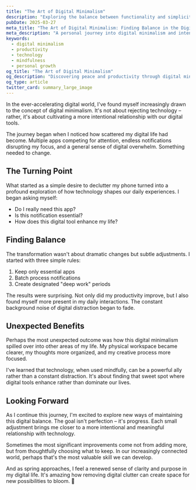 ```yaml
---
title: "The Art of Digital Minimalism"
description: "Exploring the balance between functionality and simplicity in digital life"
pubDate: 2025-03-27
meta_title: "The Art of Digital Minimalism: Finding Balance in the Digital Age"
meta_description: "A personal journey into digital minimalism and intentional technology use"
keywords:
  - digital minimalism
  - productivity
  - technology
  - mindfulness
  - personal growth
og_title: "The Art of Digital Minimalism"
og_description: "Discovering peace and productivity through digital minimalism"
og_type: article
twitter_card: summary_large_image
---
```


In the ever-accelerating digital world, I've found myself increasingly drawn to the concept of digital minimalism. It's not about rejecting technology – rather, it's about cultivating a more intentional relationship with our digital tools.

The journey began when I noticed how scattered my digital life had become. Multiple apps competing for attention, endless notifications disrupting my focus, and a general sense of digital overwhelm. Something needed to change.

## The Turning Point

What started as a simple desire to declutter my phone turned into a profound exploration of how technology shapes our daily experiences. I began asking myself:

- Do I really need this app?
- Is this notification essential?
- How does this digital tool enhance my life?

## Finding Balance

The transformation wasn't about dramatic changes but subtle adjustments. I started with three simple rules:

1. Keep only essential apps
2. Batch process notifications
3. Create designated "deep work" periods

The results were surprising. Not only did my productivity improve, but I also found myself more present in my daily interactions. The constant background noise of digital distraction began to fade.

## Unexpected Benefits

Perhaps the most unexpected outcome was how this digital minimalism spilled over into other areas of my life. My physical workspace became clearer, my thoughts more organized, and my creative process more focused.

I've learned that technology, when used mindfully, can be a powerful ally rather than a constant distraction. It's about finding that sweet spot where digital tools enhance rather than dominate our lives.

## Looking Forward

As I continue this journey, I'm excited to explore new ways of maintaining this digital balance. The goal isn't perfection – it's progress. Each small adjustment brings me closer to a more intentional and meaningful relationship with technology.

Sometimes the most significant improvements come not from adding more, but from thoughtfully choosing what to keep. In our increasingly connected world, perhaps that's the most valuable skill we can develop.

And as spring approaches, I feel a renewed sense of clarity and purpose in my digital life. It's amazing how removing digital clutter can create space for new possibilities to bloom. 🌱